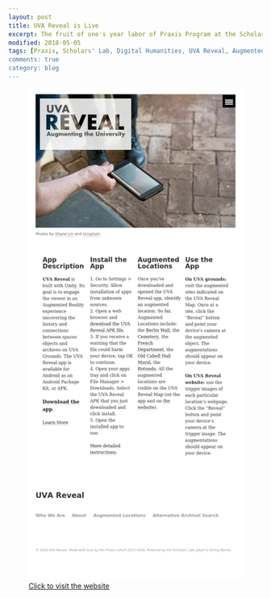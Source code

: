 ```yaml
---
layout: post
title: UVA Reveal is Live
excerpt: The fruit of one's year labor of Praxis Program at the Scholars' Lab.
modified: 2018-05-05
tags: [Praxis, Scholars' Lab, Digital Humanities, UVA Reveal, Augmented Reality]
comments: true
category: blog
---
```


<figure>
    <img src="/images/2018/05/reveal-promo.jpg" alt="Reveal Website Promo">
    <figcaption><a href="http://reveal.scholarslab.org/">Click to visit the website</a></figcaption>
<figure>
